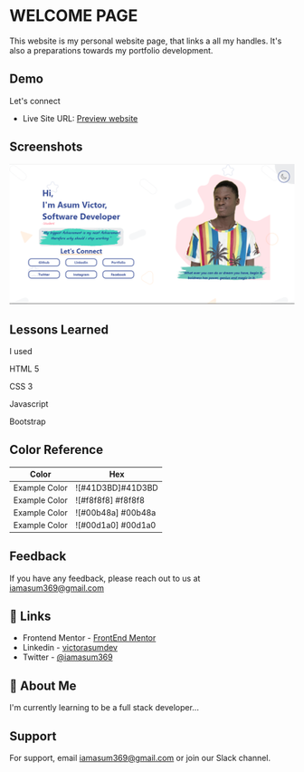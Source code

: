 
# WELCOME PAGE 

This website is my personal website page, that links a all my handles. It's also a preparations towards my portfolio development.
## Demo
Let's connect 
- Live Site URL: [Preview website](https://asumvictor.github.io/portfolio-roadmap/)


## Screenshots

![](screenshot.PNG)


## Lessons Learned

I used 

HTML 5

CSS 3

Javascript

Bootstrap

## Color Reference

| Color             | Hex                                                                |
| ----------------- | ------------------------------------------------------------------ |
| Example Color | ![#41D3BD]#41D3BD |
| Example Color | ![#f8f8f8] #f8f8f8 |
| Example Color | ![#00b48a] #00b48a |
| Example Color | ![#00d1a0] #00d1a0 |


## Feedback

If you have any feedback, please reach out to us at iamasum369@gmail.com


## 🔗 Links
- Frontend Mentor - [FrontEnd Mentor](https://github.com/AsumVictor/Frontendmentor-product-card-challenge)
- Linkedin - [victorasumdev](https://www.linkedin.com/in/victorasumdev/)
- Twitter - [@iamasum369](https://twitter.com/iamasum369)


## 🚀 About Me
I'm currently learning to be a full stack developer...


## Support

For support, email iamasum369@gmail.com or join our Slack channel.

